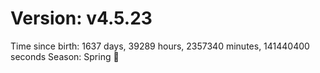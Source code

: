 # Version: v4.5.23
Time since birth: 1637 days, 39289 hours, 2357340 minutes, 141440400 seconds
Season: Spring 🌸
